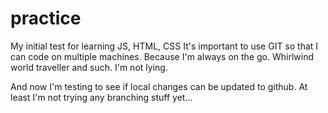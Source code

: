 # practice
My initial test for learning JS, HTML, CSS
It's important to use GIT so that I can code on multiple machines. Because I'm always on the go. Whirlwind world traveller and such. I'm not lying. 

And now I'm testing to see if local changes can be updated to github. At least I'm not trying any branching stuff yet...